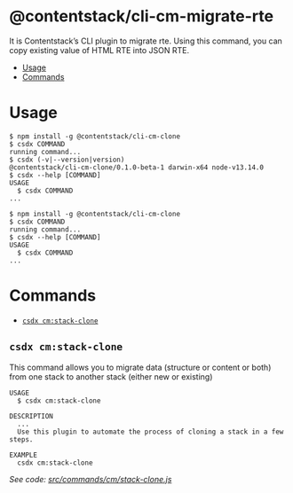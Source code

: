 @contentstack/cli-cm-migrate-rte
==========================

It is Contentstack’s CLI plugin to migrate rte. Using this command, you can copy existing value of HTML RTE into JSON RTE.


<!-- toc -->
* [Usage](#usage)
* [Commands](#commands)
<!-- tocstop -->
# Usage
<!-- usage -->
```sh-session
$ npm install -g @contentstack/cli-cm-clone
$ csdx COMMAND
running command...
$ csdx (-v|--version|version)
@contentstack/cli-cm-clone/0.1.0-beta-1 darwin-x64 node-v13.14.0
$ csdx --help [COMMAND]
USAGE
  $ csdx COMMAND
...
```
<!-- usagestop -->
```sh-session
$ npm install -g @contentstack/cli-cm-clone
$ csdx COMMAND
running command...
$ csdx --help [COMMAND]
USAGE
  $ csdx COMMAND
...
```
# Commands
<!-- commands -->
* [`csdx cm:stack-clone`](#csdx-cmstack-clone)

## `csdx cm:stack-clone`

This command allows you to migrate data (structure or content or both) from one stack to another stack (either new or existing)

```
USAGE
  $ csdx cm:stack-clone

DESCRIPTION
  ...
  Use this plugin to automate the process of cloning a stack in a few steps.

EXAMPLE
  csdx cm:stack-clone
```

_See code: [src/commands/cm/stack-clone.js](https://github.com/contentstack/cli/blob/v0.1.0-beta-1/src/commands/cm/stack-clone.js)_
<!-- commandsstop -->
